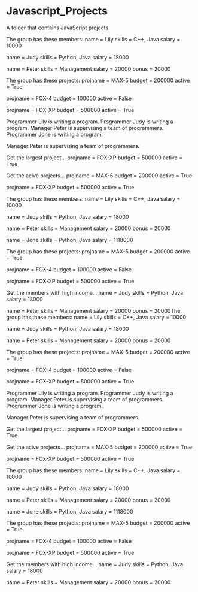# Javascript_Projects
A folder that contains JavaScript projects.

The group has these members:
name = Lily
skills = C++, Java
salary = 10000

name = Judy
skills = Python, Java
salary = 18000

name = Peter
skills = Management
salary = 20000
bonus = 20000

The group has these projects:
projname = MAX-5
budget = 200000
active = True

projname = FOX-4
budget = 100000
active = False

projname = FOX-XP
budget = 500000
active = True


Programmer Lily is writing a program.
Programmer Judy is writing a program.
Manager Peter is supervising a team of programmers.
Programmer Jone is writing a program.

Manager Peter is supervising a team of programmers.

Get the largest project...
projname = FOX-XP
budget = 500000
active = True


Get the acive projects...
projname = MAX-5
budget = 200000
active = True

projname = FOX-XP
budget = 500000
active = True


The group has these members:
name = Lily
skills = C++, Java
salary = 10000

name = Judy
skills = Python, Java
salary = 18000

name = Peter
skills = Management
salary = 20000
bonus = 20000

name = Jone
skills = Python, Java
salary = 1118000

The group has these projects:
projname = MAX-5
budget = 200000
active = True

projname = FOX-4
budget = 100000
active = False

projname = FOX-XP
budget = 500000
active = True



Get the members with high income...
name = Judy
skills = Python, Java
salary = 18000

name = Peter
skills = Management
salary = 20000
bonus = 20000The group has these members:
name = Lily
skills = C++, Java
salary = 10000

name = Judy
skills = Python, Java
salary = 18000

name = Peter
skills = Management
salary = 20000
bonus = 20000

The group has these projects:
projname = MAX-5
budget = 200000
active = True

projname = FOX-4
budget = 100000
active = False

projname = FOX-XP
budget = 500000
active = True


Programmer Lily is writing a program.
Programmer Judy is writing a program.
Manager Peter is supervising a team of programmers.
Programmer Jone is writing a program.

Manager Peter is supervising a team of programmers.

Get the largest project...
projname = FOX-XP
budget = 500000
active = True


Get the acive projects...
projname = MAX-5
budget = 200000
active = True

projname = FOX-XP
budget = 500000
active = True


The group has these members:
name = Lily
skills = C++, Java
salary = 10000

name = Judy
skills = Python, Java
salary = 18000

name = Peter
skills = Management
salary = 20000
bonus = 20000

name = Jone
skills = Python, Java
salary = 1118000

The group has these projects:
projname = MAX-5
budget = 200000
active = True

projname = FOX-4
budget = 100000
active = False

projname = FOX-XP
budget = 500000
active = True



Get the members with high income...
name = Judy
skills = Python, Java
salary = 18000

name = Peter
skills = Management
salary = 20000
bonus = 20000
